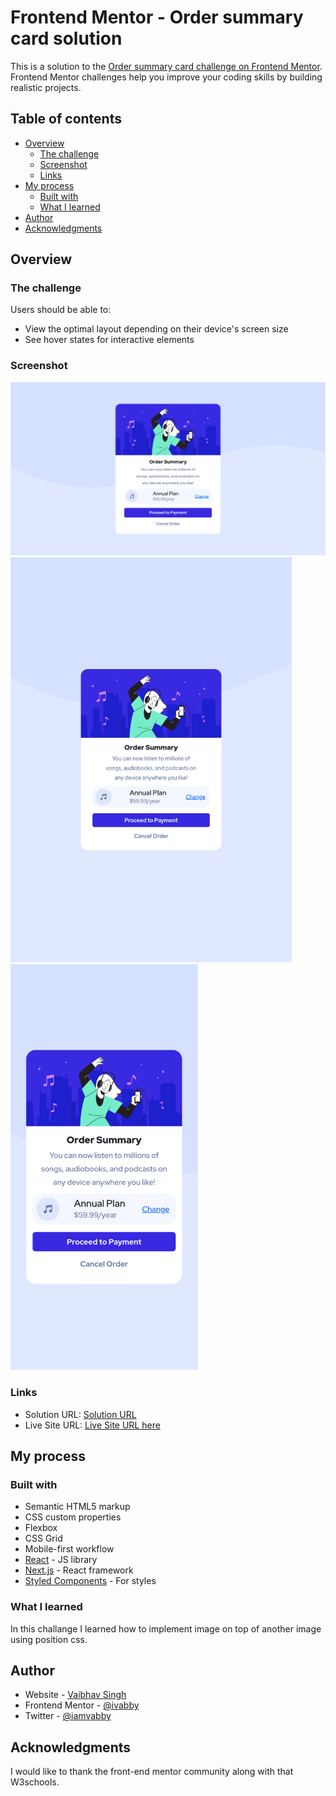 # Frontend Mentor - Order summary card solution

This is a solution to the [Order summary card challenge on Frontend Mentor](https://www.frontendmentor.io/challenges/order-summary-component-QlPmajDUj). Frontend Mentor challenges help you improve your coding skills by building realistic projects. 

## Table of contents

- [Overview](#overview)
  - [The challenge](#the-challenge)
  - [Screenshot](#screenshot)
  - [Links](#links)
- [My process](#my-process)
  - [Built with](#built-with)
  - [What I learned](#what-i-learned)
- [Author](#author)
- [Acknowledgments](#acknowledgments)

## Overview

### The challenge

Users should be able to:

- View the optimal layout depending on their device's screen size
- See hover states for interactive elements

### Screenshot

<img src="./images/website_desktop.png" width="750">
<img src="./images/website_tablet.png" width="450">
<img src="./images/website_mobile.png" width="300">

### Links

- Solution URL: [Solution URL](https://github.com/ivabby/Order-Summary-Component)
- Live Site URL: [Live Site URL here](https://ivabby.github.io/Order-Summary-Component/)

## My process

### Built with

- Semantic HTML5 markup
- CSS custom properties
- Flexbox
- CSS Grid
- Mobile-first workflow
- [React](https://reactjs.org/) - JS library
- [Next.js](https://nextjs.org/) - React framework
- [Styled Components](https://styled-components.com/) - For styles

### What I learned

In this challange I learned how to implement image on top of another image using position css.

## Author

- Website - [Vaibhav Singh](https://github.com/ivabby)
- Frontend Mentor - [@ivabby](https://www.frontendmentor.io/profile/ivabby)
- Twitter - [@iamvabby](https://twitter.com/iamvabbyy)

## Acknowledgments

I would like to thank the front-end mentor community along with that W3schools.
